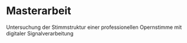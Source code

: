 # Masterarbeit
Untersuchung der Stimmstruktur einer professionellen Opernstimme mit digitaler Signalverarbeitung
